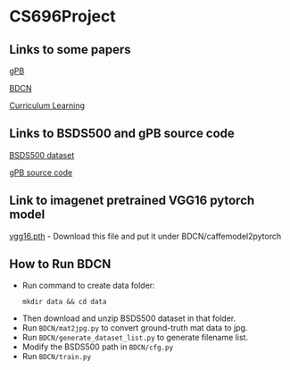 # CS696Project
## Links to some papers
[gPB](https://www2.eecs.berkeley.edu/Research/Projects/CS/vision/grouping/papers/amfm_pami2010.pdf)

[BDCN](https://arxiv.org/pdf/1902.10903.pdf)

[Curriculum Learning](https://ronan.collobert.com/pub/matos/2009_curriculum_icml.pdf)

## Links to BSDS500 and gPB source code
[BSDS500 dataset](http://www.eecs.berkeley.edu/Research/Projects/CS/vision/grouping/BSR/BSR_bsds500.tgz)

[gPB source code](https://www2.eecs.berkeley.edu/Research/Projects/CS/vision/grouping/resources.html#algorithms)

## Link to imagenet pretrained VGG16 pytorch model
[vgg16.pth](https://drive.google.com/open?id=1Nc8HSI1GQ-jzcvbFMqnfKRKMgyOM6xaN) - Download this file and put it under BDCN/caffemodel2pytorch

## How to Run BDCN
- Run command to create data folder:
  ```
  mkdir data && cd data
  ```
- Then download and unzip BSDS500 dataset in that folder.
- Run ```BDCN/mat2jpg.py``` to convert ground-truth mat data to jpg.
- Run ```BDCN/generate_dataset_list.py``` to generate filename list.
- Modify the BSDS500 path in ```BDCN/cfg.py```
- Run ```BDCN/train.py```
